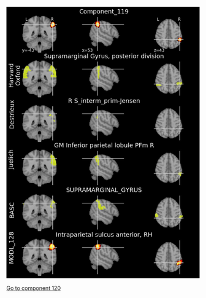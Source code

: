 ![119](preliminary/119.jpg "Component 119")

[Go to component 120](https://parietal-inria.github.io/MODL_atlas/256/120 "Component 120")
